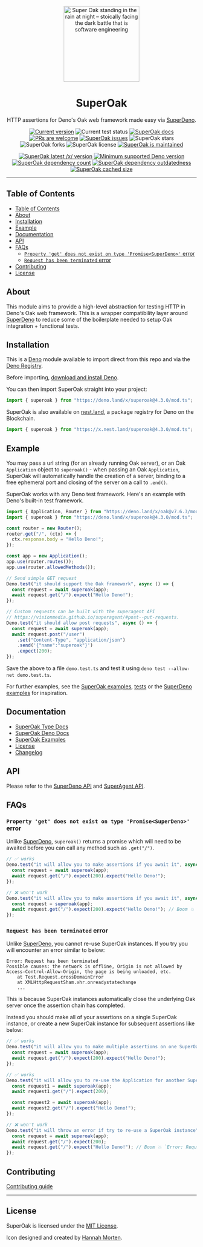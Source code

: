 <p align="center">
  <a href="https://www.linkedin.com/in/hannah-morten-b1218017a/"><img height="200" style="height: 200px;" src="https://github.com/asos-craigmorten/superoak/raw/main/.github/icon.png" alt="Super Oak standing in the rain at night – stoically facing the dark battle that is software engineering"></a>
  <h1 align="center">SuperOak</h1>
</p>
<p align="center">
  HTTP assertions for Deno's Oak web framework made easy via <a href="https://github.com/asos-craigmorten/superdeno">SuperDeno</a>.
</p>
<p align="center">
   <a href="https://github.com/asos-craigmorten/superoak/tags/"><img src="https://img.shields.io/github/tag/asos-craigmorten/superoak" alt="Current version" /></a>
   <img src="https://github.com/asos-craigmorten/superoak/workflows/Test/badge.svg" alt="Current test status" />
   <a href="https://doc.deno.land/https/deno.land/x/superoak/mod.ts"><img src="https://doc.deno.land/badge.svg" alt="SuperOak docs" /></a>
   <a href="http://makeapullrequest.com"><img src="https://img.shields.io/badge/PRs-welcome-brightgreen.svg" alt="PRs are welcome" /></a>
   <a href="https://github.com/asos-craigmorten/superoak/issues/"><img src="https://img.shields.io/github/issues/asos-craigmorten/superoak" alt="SuperOak issues" /></a>
   <img src="https://img.shields.io/github/stars/asos-craigmorten/superoak" alt="SuperOak stars" />
   <img src="https://img.shields.io/github/forks/asos-craigmorten/superoak" alt="SuperOak forks" />
   <img src="https://img.shields.io/github/license/asos-craigmorten/superoak" alt="SuperOak license" />
   <a href="https://GitHub.com/asos-craigmorten/superoak/graphs/commit-activity"><img src="https://img.shields.io/badge/Maintained%3F-yes-green.svg" alt="SuperOak is maintained" /></a>
</p>
<p align="center">
   <a href="https://deno.land/x/superoak"><img src="https://img.shields.io/endpoint?url=https%3A%2F%2Fdeno-visualizer.danopia.net%2Fshields%2Flatest-version%2Fx%2Fsuperoak%2Fmod.ts" alt="SuperOak latest /x/ version" /></a>
   <a href="https://github.com/denoland/deno/blob/main/Releases.md"><img src="https://img.shields.io/badge/deno-^1.11.2-brightgreen?logo=deno" alt="Minimum supported Deno version" /></a>
   <a href="https://deno-visualizer.danopia.net/dependencies-of/https/deno.land/x/superoak/mod.ts"><img src="https://img.shields.io/endpoint?url=https%3A%2F%2Fdeno-visualizer.danopia.net%2Fshields%2Fdep-count%2Fx%2Fsuperoak%2Fmod.ts" alt="SuperOak dependency count" /></a>
   <a href="https://deno-visualizer.danopia.net/dependencies-of/https/deno.land/x/superoak/mod.ts"><img src="https://img.shields.io/endpoint?url=https%3A%2F%2Fdeno-visualizer.danopia.net%2Fshields%2Fupdates%2Fx%2Fsuperoak%2Fmod.ts" alt="SuperOak dependency outdatedness" /></a>
   <a href="https://deno-visualizer.danopia.net/dependencies-of/https/deno.land/x/superoak/mod.ts"><img src="https://img.shields.io/endpoint?url=https%3A%2F%2Fdeno-visualizer.danopia.net%2Fshields%2Fcache-size%2Fx%2Fsuperoak%2Fmod.ts" alt="SuperOak cached size" /></a>
</p>

---

## Table of Contents

- [Table of Contents](#table-of-contents)
- [About](#about)
- [Installation](#installation)
- [Example](#example)
- [Documentation](#documentation)
- [API](#api)
- [FAQs](#faqs)
  - [`Property 'get' does not exist on type 'Promise<SuperDeno>'`
    error](#property-get-does-not-exist-on-type-promisesuperdeno-error)
  - [`Request has been terminated` error](#request-has-been-terminated-error)
- [Contributing](#contributing)
- [License](#license)

## About

This module aims to provide a high-level abstraction for testing HTTP in Deno's
Oak web framework. This is a wrapper compatibility layer around
[SuperDeno](https://github.com/asos-craigmorten/superdeno) to reduce some of the
boilerplate needed to setup Oak integration + functional tests.

## Installation

This is a [Deno](https://deno.land/) module available to import direct from this
repo and via the [Deno Registry](https://deno.land/x).

Before importing, [download and install Deno](https://deno.land/#installation).

You can then import SuperOak straight into your project:

```ts
import { superoak } from "https://deno.land/x/superoak@4.3.0/mod.ts";
```

SuperOak is also available on [nest.land](https://nest.land/package/superoak), a
package registry for Deno on the Blockchain.

```ts
import { superoak } from "https://x.nest.land/superoak@4.3.0/mod.ts";
```

## Example

You may pass a url string (for an already running Oak server), or an Oak
`Application` object to `superoak()` - when passing an Oak `Application`,
SuperOak will automatically handle the creation of a server, binding to a free
ephemeral port and closing of the server on a call to `.end()`.

SuperOak works with any Deno test framework. Here's an example with Deno's
built-in test framework.

```ts
import { Application, Router } from "https://deno.land/x/oak@v7.6.3/mod.ts";
import { superoak } from "https://deno.land/x/superoak@4.3.0/mod.ts";

const router = new Router();
router.get("/", (ctx) => {
  ctx.response.body = "Hello Deno!";
});

const app = new Application();
app.use(router.routes());
app.use(router.allowedMethods());

// Send simple GET request
Deno.test("it should support the Oak framework", async () => {
  const request = await superoak(app);
  await request.get("/").expect("Hello Deno!");
});

// Custom requests can be built with the superagent API
// https://visionmedia.github.io/superagent/#post--put-requests.
Deno.test("it should allow post requests", async () => {
  const request = await superoak(app);
  await request.post("/user")
    .set("Content-Type", "application/json")
    .send('{"name":"superoak"}')
    .expect(200);
});
```

Save the above to a file `demo.test.ts` and test it using
`deno test --allow-net demo.test.ts`.

For further examples, see the
[SuperOak examples](https://github.com/asos-craigmorten/superoak/blob/main/examples/README.md),
[tests](https://github.com/asos-craigmorten/superoak/blob/main/test/superoak.test.ts)
or the
[SuperDeno examples](https://github.com/asos-craigmorten/superdeno#example) for
inspiration.

## Documentation

- [SuperOak Type Docs](https://asos-craigmorten.github.io/superoak/)
- [SuperOak Deno Docs](https://doc.deno.land/https/deno.land/x/superoak/mod.ts)
- [SuperOak Examples](https://github.com/asos-craigmorten/superoak/blob/main/examples/README.md)
- [License](https://github.com/asos-craigmorten/superoak/blob/main/LICENSE.md)
- [Changelog](https://github.com/asos-craigmorten/superoak/blob/main/.github/CHANGELOG.md)

## API

Please refer to the
[SuperDeno API](https://github.com/asos-craigmorten/superdeno#api) and
[SuperAgent API](https://visionmedia.github.io/superagent/).

## FAQs

### `Property 'get' does not exist on type 'Promise<SuperDeno>'` error

Unlike [SuperDeno](https://github.com/asos-craigmorten/superdeno), `superoak()`
returns a promise which will need to be awaited before you can call any method
such as `.get("/")`.

```ts
// ✅ works
Deno.test("it will allow you to make assertions if you await it", async () => {
  const request = await superoak(app);
  await request.get("/").expect(200).expect("Hello Deno!");
});

// ❌ won't work
Deno.test("it will allow you to make assertions if you await it", async () => {
  const request = superoak(app);
  await request.get("/").expect(200).expect("Hello Deno!"); // Boom 💥 `Property 'get' does not exist on type 'Promise<SuperDeno>'`
});
```

### `Request has been terminated` error

Unlike [SuperDeno](https://github.com/asos-craigmorten/superdeno), you cannot
re-use SuperOak instances. If you try you will encounter an error similar to
below:

```console
Error: Request has been terminated
Possible causes: the network is offline, Origin is not allowed by Access-Control-Allow-Origin, the page is being unloaded, etc.
    at Test.Request.crossDomainError
    at XMLHttpRequestSham.xhr.onreadystatechange
    ...
```

This is because SuperOak instances automatically close the underlying Oak server
once the assertion chain has completed.

Instead you should make all of your assertions on a single SuperOak instance, or
create a new SuperOak instance for subsequent assertions like below:

```ts
// ✅ works
Deno.test("it will allow you to make multiple assertions on one SuperOak instance", async () => {
  const request = await superoak(app);
  await request.get("/").expect(200).expect("Hello Deno!");
});

// ✅ works
Deno.test("it will allow you to re-use the Application for another SuperOak instance", async () => {
  const request1 = await superoak(app);
  await request1.get("/").expect(200);

  const request2 = await superoak(app);
  await request2.get("/").expect("Hello Deno!");
});

// ❌ won't work
Deno.test("it will throw an error if try to re-use a SuperOak instance", async () => {
  const request = await superoak(app);
  await request.get("/").expect(200);
  await request.get("/").expect("Hello Deno!"); // Boom 💥 `Error: Request has been terminated`
});
```

## Contributing

[Contributing guide](https://github.com/asos-craigmorten/superoak/blob/main/.github/CONTRIBUTING.md)

---

## License

SuperOak is licensed under the [MIT License](./LICENSE.md).

Icon designed and created by
[Hannah Morten](https://www.linkedin.com/in/hannah-morten-b1218017a/).
